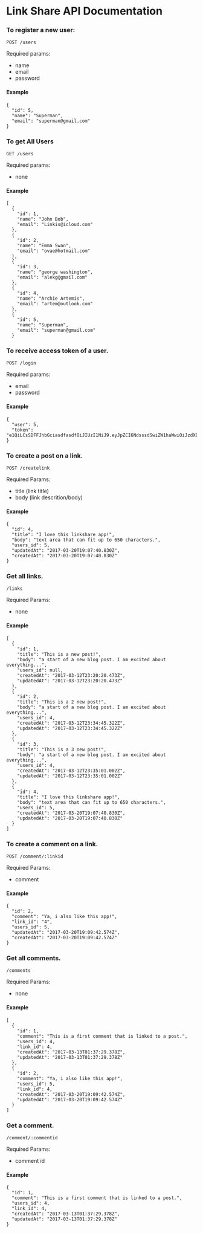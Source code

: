 # Link Share API Documentation

### To register a new user:

```
POST /users
```
  Required params:
  * name
  * email
  * password

#### Example
```
{
  "id": 5,
  "name": "Superman",
  "email": "superman@gmail.com"
}
```
### To get All Users
```
GET /users
```
Required params:
* none

#### Example
```
[
  {
    "id": 1,
    "name": "John Bob",
    "email": "Linkis@icloud.com"
  },
  {
    "id": 2,
    "name": "Emma Swan",
    "email": "ovae@hotmail.com"
  },
  {
    "id": 3,
    "name": "george washington",
    "email": "alekg@gmail.com"
  },
  {
    "id": 4,
    "name": "Archie Artemis",
    "email": "artem@outlook.com"
  },
  {
    "id": 5,
    "name": "Superman",
    "email": "superman@gmail.com"
  }
  ```

### To receive access token of a user.
```
POST /login
```
  Required params:
  * email
  * password

#### Example
```
{
  "user": 5,
  "token": "e1QiLCsSDFFJhbGciasdfasdfOiJIUzI1NiJ9.eyJpZCI6NdsssdSwiZW1haWwiOiJzdXBlcm1hbkBnbWFpbC5jb20ifQ.raLRVv5abE7eNA_f7rJnA9WxkrggSeExy2LD9PASKgU"
}
```

### To create a post on a link.
```
POST /createlink
```

Required Params:
* title (link title)
* body (link descrition/body)

#### Example
```
{
  "id": 4,
  "title": "I love this linkshare app!",
  "body": "text area that can fit up to 650 characters.",
  "users_id": 5,
  "updatedAt": "2017-03-20T19:07:40.830Z",
  "createdAt": "2017-03-20T19:07:40.830Z"
}
```

### Get all links.
```
/links
```
Required Params:
* none

#### Example
```
[
  {
    "id": 1,
    "title": "This is a new post!",
    "body": "a start of a new blog post. I am excited about everything...",
    "users_id": null,
    "createdAt": "2017-03-12T23:20:20.473Z",
    "updatedAt": "2017-03-12T23:20:20.473Z"
  },
  {
    "id": 2,
    "title": "This is a 2 new post!",
    "body": "a start of a new blog post. I am excited about everything...",
    "users_id": 4,
    "createdAt": "2017-03-12T23:34:45.322Z",
    "updatedAt": "2017-03-12T23:34:45.322Z"
  },
  {
    "id": 3,
    "title": "This is a 3 new post!",
    "body": "a start of a new blog post. I am excited about everything...",
    "users_id": 4,
    "createdAt": "2017-03-12T23:35:01.002Z",
    "updatedAt": "2017-03-12T23:35:01.002Z"
  },
  {
    "id": 4,
    "title": "I love this linkshare app!",
    "body": "text area that can fit up to 650 characters.",
    "users_id": 5,
    "createdAt": "2017-03-20T19:07:40.830Z",
    "updatedAt": "2017-03-20T19:07:40.830Z"
  }
]
```

### To create a comment on a link.

```
POST /comment/:linkid
```
Required Params:
* comment

#### Example
```
{
  "id": 2,
  "comment": "Ya, i also like this app!",
  "link_id": "4",
  "users_id": 5,
  "updatedAt": "2017-03-20T19:09:42.574Z",
  "createdAt": "2017-03-20T19:09:42.574Z"
}
```

### Get all comments.

```
/comments
```

Required Params:
* none

#### Example
```
[
  {
    "id": 1,
    "comment": "This is a first comment that is linked to a post.",
    "users_id": 4,
    "link_id": 4,
    "createdAt": "2017-03-13T01:37:29.378Z",
    "updatedAt": "2017-03-13T01:37:29.378Z"
  },
  {
    "id": 2,
    "comment": "Ya, i also like this app!",
    "users_id": 5,
    "link_id": 4,
    "createdAt": "2017-03-20T19:09:42.574Z",
    "updatedAt": "2017-03-20T19:09:42.574Z"
  }
]
```

### Get a comment.

```
/comment/:commentid
```

Required Params:
* comment id

#### Example
```
{
  "id": 1,
  "comment": "This is a first comment that is linked to a post.",
  "users_id": 4,
  "link_id": 4,
  "createdAt": "2017-03-13T01:37:29.378Z",
  "updatedAt": "2017-03-13T01:37:29.378Z"
}
```
